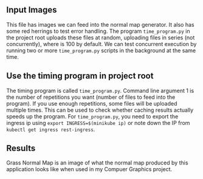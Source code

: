 ## Input Images
This file has images we can feed into the normal map generator. It also has some red herrings to test error handling. The program `time_program.py` in the project root uploads these files at random, uploading <reps> files in series (not concurrently), where <reps> is 100 by default.
We can test concurrent execution by running two or more `time_program.py` scripts in the background at the same time.

## Use the timing program in project root
The timing program is called `time_program.py`. Command line argument 1 is the number of repetitions you want (number of files to feed into the program). If you use enough repetitions, some files will be uploaded multiple times. This can be used to check whether caching results actually speeds up the program.
For `time_program.py`, you need to export the ingress ip using `export INGRESS=$(minikube ip)` or note down the IP from `kubectl get ingress rest-ingress`.

## Results
Grass Normal Map is an image of what the normal map produced by this application looks like when used in my Compuer Graphics project.
